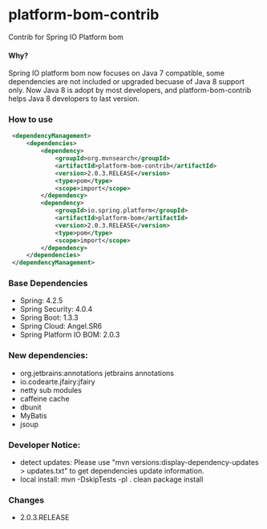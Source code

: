 platform-bom-contrib
====================
Contrib for Spring IO Platform bom

#### Why?

Spring IO platform bom now focuses on Java 7 compatible, some dependencies are not included or upgraded becuase of Java 8 support only.
Now Java 8 is adopt by most developers, and platform-bom-contrib helps Java 8 developers to last version.
 
### How to use

```xml
 <dependencyManagement>
     <dependencies>
         <dependency>
             <groupId>org.mvnsearch</groupId>
             <artifactId>platform-bom-contrib</artifactId>
             <version>2.0.3.RELEASE</version>
             <type>pom</type>
             <scope>import</scope>
         </dependency>
         <dependency>
             <groupId>io.spring.platform</groupId>
             <artifactId>platform-bom</artifactId>
             <version>2.0.3.RELEASE</version>
             <type>pom</type>
             <scope>import</scope>
         </dependency>
     </dependencies>
 </dependencyManagement>
```

### Base Dependencies

* Spring:  4.2.5
* Spring Security: 4.0.4 
* Spring Boot: 1.3.3
* Spring Cloud: Angel.SR6
* Spring Platform IO BOM: 2.0.3
     
### New dependencies:

* org.jetbrains:annotations jetbrains annotations
* io.codearte.jfairy:jfairy
* netty sub modules
* caffeine cache
* dbunit
* MyBatis
* jsoup

### Developer Notice:
* detect updates:  Please use "mvn versions:display-dependency-updates > updates.txt" to get dependencies update information.
* local install: mvn -DskipTests -pl . clean package install

### Changes 

* 2.0.3.RELEASE
